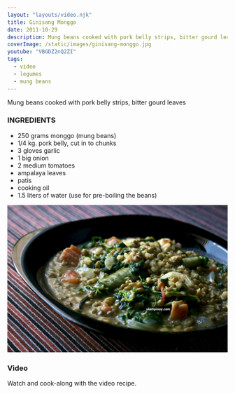 ```yaml
---
layout: "layouts/video.njk"
title: Ginisang Monggo
date: 2011-10-29
description: Mung beans cooked with pork belly strips, bitter gourd leaves
coverImage: /static/images/ginisang-monggo.jpg
youtube: "VBGDZ2nQ2ZI"
tags:
  - video
  - legumes
  - mung beans
---
```


Mung beans cooked with pork belly strips, bitter gourd leaves

### INGREDIENTS
* 250 grams monggo (mung beans)
* 1/4 kg. pork belly, cut in to chunks
* 3 gloves garlic
* 1 big onion
* 2 medium tomatoes
* ampalaya leaves
* patis
* cooking oil
* 1.5 liters of water (use for pre-boiling the beans)

![Ginisang monggo](/static/images/ginisang-monggo.jpg)

### Video
Watch and cook-along with the video recipe.
